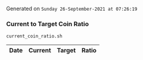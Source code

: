 Generated on `Sunday 26-September-2021 at 07:26:19`

### Current to Target Coin Ratio
`current_coin_ratio.sh`

Date|Current|Target|Ratio
---|---|---|---
